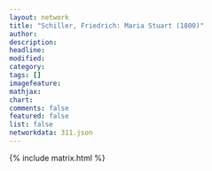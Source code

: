 ```yaml
---
layout: network
title: "Schiller, Friedrich: Maria Stuart (1800)"
author:
description:
headline:
modified:
category:
tags: []
imagefeature: 
mathjax: 
chart: 
comments: false
featured: false
list: false
networkdata: 311.json
---
```

{% include matrix.html %}
